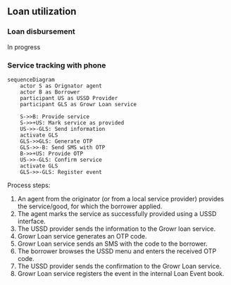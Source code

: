 ## Loan utilization

<a name="ref-3-4"></a>

### Loan disbursement

In progress

### Service tracking with phone

```mermaid
sequenceDiagram
    actor S as Orignator agent
    actor B as Borrower
    participant US as USSD Provider
    participant GLS as Growr Loan service

    S->>B: Provide service
    S->>+US: Mark service as provided
    US->>-GLS: Send information
    activate GLS
    GLS->>GLS: Generate OTP
    GLS->>-B: Send SMS with OTP
    B->>+US: Provide OTP
    US->>-GLS: Confirm service
    activate GLS
    GLS->>-GLS: Register event
```

Process steps:

1. An agent from the originator (or from a local service provider) provides the service/good, for which the borrower applied.
2. The agent marks the service as successfully provided using a USSD interface.
3. The USSD provider sends the information to the Growr loan service.
4. Growr Loan service generates an OTP code.
5. Growr Loan service sends an SMS with the code to the borrower.
6. The borrower browses the USSD menu and enters the received OTP code.
7. The USSD provider sends the confirmation to the Growr Loan service.
8. Growr Loan service registers the event in the internal Loan Event book.

<div style="page-break-after: always;"></div>
